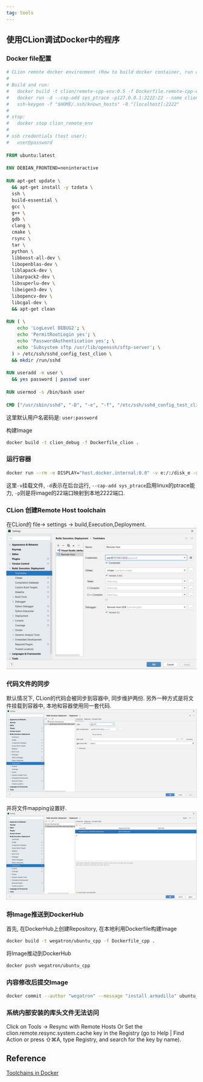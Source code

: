 ```yaml
---
tag: tools
---
```

## 使用CLion调试Docker中的程序
### Docker file配置
```Dockerfile
# CLion remote docker environment (How to build docker container, run and stop it)
#
# Build and run:
#   docker build -t clion/remote-cpp-env:0.5 -f Dockerfile.remote-cpp-env .
#   docker run -d --cap-add sys_ptrace -p127.0.0.1:2222:22 --name clion_remote_env clion/remote-cpp-env:0.5
#   ssh-keygen -f "$HOME/.ssh/known_hosts" -R "[localhost]:2222"
#
# stop:
#   docker stop clion_remote_env
# 
# ssh credentials (test user):
#   user@password 

FROM ubuntu:latest

ENV DEBIAN_FRONTEND=noninteractive

RUN apt-get update \
  && apt-get install -y tzdata \
  ssh \
  build-essential \
  gcc \
  g++ \
  gdb \
  clang \
  cmake \
  rsync \
  tar \
  python \
  libboost-all-dev \
  libopenblas-dev \
  liblapack-dev \
  libarpack2-dev \
  libsuperlu-dev \
  libeigen3-dev \
  libopencv-dev \
  libcgal-dev \
  && apt-get clean

RUN ( \
    echo 'LogLevel DEBUG2'; \
    echo 'PermitRootLogin yes'; \
    echo 'PasswordAuthentication yes'; \
    echo 'Subsystem sftp /usr/lib/openssh/sftp-server'; \
  ) > /etc/ssh/sshd_config_test_clion \
  && mkdir /run/sshd

RUN useradd -m user \
  && yes password | passwd user

RUN usermod -s /bin/bash user

CMD ["/usr/sbin/sshd", "-D", "-e", "-f", "/etc/ssh/sshd_config_test_clion"]
```

这里默认用户名密码是: `user:password`

构建Image
```bash
docker build -t clion_debug -f Dockerfile_clion .
```

### 运行容器
```bash
docker run --rm -e DISPLAY="host.docker.internal:0.0" -v e:/:/disk_e -d --cap-add sys_ptrace -p127.0.0.1:2222:22 --name archlinux_cpp wegatron/archlinux_cpp
```

这里`-v`挂载文件, `-d`表示在后台运行, `--cap-add sys_ptrace`启用linux的ptrace能力, `-p`则是将image的22端口映射到本地2222端口.

### CLion 创建Remote Host toolchain
在CLion的 file$\to$ settings $\to$ build,Execution,Deployment.
![docker clion](rc/CLion_docker.jpg)

### 代码文件的同步
默认情况下, CLion的代码会被同步到容器中, 同步维护两份. 另外一种方式是将文件挂载到容器中, 本地和容器使用同一套代码.
![remote_mount](rc/clion_docker_local_mount_remote.png)

并将文件mapping设置好.
![remote_mount_local](rc/remote_mount_local_mapping.png)


### 将Image推送到DockerHub
首先, 在DockerHub上创建Repository, 在本地利用Dockerfile构建Image
```bash
docker build -t wegatron/ubuntu_cpp -f Dockerfile_cpp . 
```

将Image推动到DockerHub
```bash
docker push wegatron/ubuntu_cpp
```

### 内容修改后提交Image
```bash
docker commit --author "wegatron" --message "install armadillo" ubuntu_cpp wegatron/ubuntu_cpp
```

### 系统内部安装的库头文件无法访问
Click on Tools -> Resync with Remote Hosts Or Set the clion.remote.resync.system.cache key in the Registry (go to Help | Find Action or press ⇧⌘A, type Registry, and search for the key by name). 

## Reference
[Toolchains in Docker](https://www.jetbrains.com/help/clion/clion-toolchains-in-docker.html#sample-dockerfile)